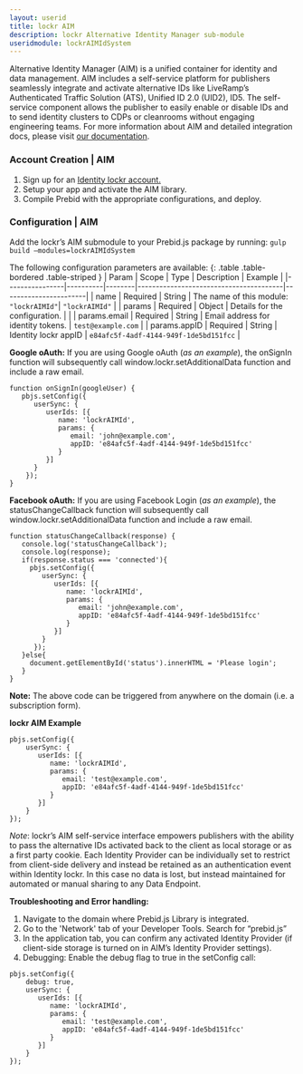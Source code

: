 ```yaml
---
layout: userid
title: lockr AIM
description: lockr Alternative Identity Manager sub-module
useridmodule: lockrAIMIdSystem
---
```


Alternative Identity Manager (AIM) is a unified container for identity and data management.
AIM includes a self-service platform for publishers seamlessly integrate and activate alternative IDs like LiveRamp’s Authenticated Traffic Solution (ATS), Unified ID 2.0 (UID2), ID5. The self-service component allows the publisher to easily enable or disable IDs and to send identity clusters to CDPs or cleanrooms without engaging engineering teams.  For more information about AIM and detailed integration docs, please visit [our documentation](https://sso.loc.kr/api/lockr_reference.html#tag/Alternate-Identity-Management-(AIM)).

### **Account Creation | AIM**

1. Sign up for an [Identity lockr account.](https://sso.loc.kr/console/signup)
2. Setup your app and activate the AIM library.
3. Compile Prebid with the appropriate configurations, and deploy.

### **Configuration | AIM**

Add the lockr’s AIM submodule to your Prebid.js package by running:
`gulp build –modules=lockrAIMIdSystem`

The following configuration parameters are available:
{: .table .table-bordered .table-striped }
| Param          | Scope    | Type   | Description                            | Example               |
|----------------|----------|--------|----------------------------------------|-----------------------|
| name           | Required | String | The name of this module: `"lockrAIMId"`| `"lockrAIMId"`        |
| params         | Required | Object | Details for the configuration.         |                       |
| params.email   | Required | String | Email address for identity tokens.     | `test@example.com`    |
| params.appID   | Required | String | Identity lockr appID                   | `e84afc5f-4adf-4144-949f-1de5bd151fcc`    |

**Google oAuth:**
If you are using Google oAuth (_as an example_), the onSignIn function will subsequently call window.lockr.setAdditionalData function and include a raw email.

```
function onSignIn(googleUser) {
   pbjs.setConfig({
      userSync: {
         userIds: [{
            name: 'lockrAIMId',
            params: {
               email: 'john@example.com',
               appID: 'e84afc5f-4adf-4144-949f-1de5bd151fcc'
            }
         }]
      }
    });
}
```

**Facebook oAuth:**
If you are using Facebook Login (_as an example_), the statusChangeCallback function will subsequently call window.lockr.setAdditionalData function and include a raw email.

```
function statusChangeCallback(response) {
   console.log('statusChangeCallback');
   console.log(response);
   if(response.status === 'connected'){
     pbjs.setConfig({
        userSync: {
           userIds: [{
              name: 'lockrAIMId',
              params: {
                 email: 'john@example.com',
                 appID: 'e84afc5f-4adf-4144-949f-1de5bd151fcc'
              }
           }]
        }
      });
   }else{
     document.getElementById('status').innerHTML = 'Please login';
   }
}
```

**Note:** The above code can be triggered from anywhere on the domain (i.e. a subscription form).


**lockr AIM Example**

```
pbjs.setConfig({
    userSync: {
       userIds: [{
          name: 'lockrAIMId',
          params: {
             email: 'test@example.com',
             appID: 'e84afc5f-4adf-4144-949f-1de5bd151fcc'
          }
       }]
    }
});
```

_Note_: lockr’s AIM self-service interface empowers publishers with the ability to pass the alternative IDs activated back to the client as local storage or as a first party cookie. Each Identity Provider can be individually set to restrict from client-side delivery and instead be retained as an authentication event within Identity lockr. In this case no data is lost, but instead maintained for automated or manual sharing to any Data Endpoint.

**Troubleshooting and Error handling:**

1. Navigate to the domain where Prebid.js Library is integrated.
2. Go to the 'Network' tab of your Developer Tools. Search for “prebid.js”
3. In the application tab, you can confirm any activated Identity Provider (if client-side storage is turned on in AIM’s Identity Provider settings).
4. Debugging:
   Enable the debug flag to true in the setConfig call:

```
pbjs.setConfig({
    debug: true,
    userSync: {
       userIds: [{
          name: 'lockrAIMId',
          params: {
             email: 'test@example.com',
             appID: 'e84afc5f-4adf-4144-949f-1de5bd151fcc'
          }
       }]
    }
});
```